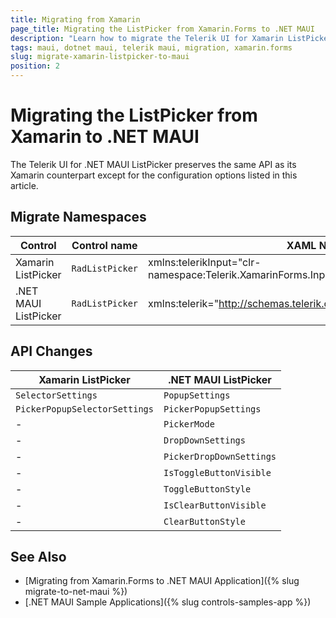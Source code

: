 ```yaml
---
title: Migrating from Xamarin
page_title: Migrating the ListPicker from Xamarin.Forms to .NET MAUI
description: "Learn how to migrate the Telerik UI for Xamarin ListPicker to the Telerik UI for .NET MAUI framework by updating the namespaces and the incompatible NuGet packages. "
tags: maui, dotnet maui, telerik maui, migration, xamarin.forms
slug: migrate-xamarin-listpicker-to-maui
position: 2
---
```


# Migrating the ListPicker from Xamarin to .NET MAUI

The Telerik UI for .NET MAUI ListPicker preserves the same API as its Xamarin counterpart except for the configuration options listed in this article.

## Migrate Namespaces

| Control | Control name | XAML Namespcace | C# Namespace|
| --------------- | --------------- | --------------- | --------------- |
| Xamarin ListPicker | `RadListPicker` | xmlns:telerikInput="clr-namespace:Telerik.XamarinForms.Input;assembly=Telerik.XamarinForms.Input" | using Telerik.XamarinForms.Input; | 
| .NET MAUI ListPicker | `RadListPicker` | xmlns:telerik="http://schemas.telerik.com/2022/xaml/maui" | using Telerik.Maui.Controls; |


## API Changes

| Xamarin ListPicker | .NET MAUI ListPicker |
| ------------- | --------------- |
| `SelectorSettings` | `PopupSettings` |
| `PickerPopupSelectorSettings` | `PickerPopupSettings` |
| - | `PickerMode` |
| - | `DropDownSettings` |
| - | `PickerDropDownSettings` |
| - | `IsToggleButtonVisible` |
| - | `ToggleButtonStyle` |
| - | `IsClearButtonVisible` |
| - | `ClearButtonStyle` |


## See Also

* [Migrating from Xamarin.Forms to .NET MAUI Application]({% slug migrate-to-net-maui %})
* [.NET MAUI Sample Applications]({% slug controls-samples-app %})
